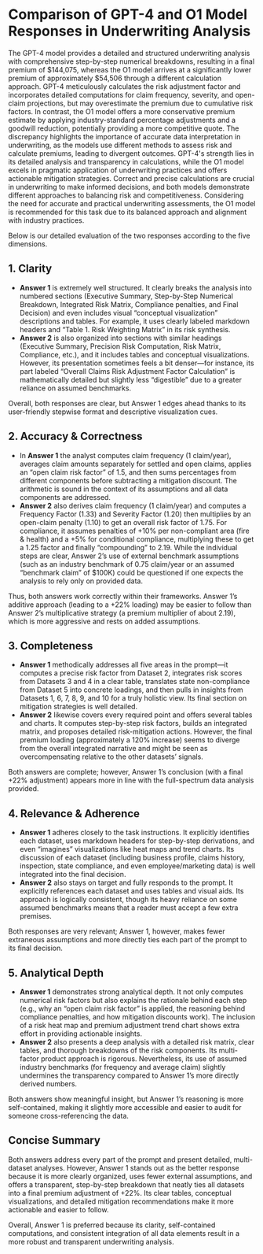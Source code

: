 # Comparison of GPT-4 and O1 Model Responses in Underwriting Analysis

The GPT-4 model provides a detailed and structured underwriting analysis with comprehensive step-by-step numerical breakdowns, resulting in a final premium of $144,075, whereas the O1 model arrives at a significantly lower premium of approximately $54,506 through a different calculation approach. GPT-4 meticulously calculates the risk adjustment factor and incorporates detailed computations for claim frequency, severity, and open-claim projections, but may overestimate the premium due to cumulative risk factors. In contrast, the O1 model offers a more conservative premium estimate by applying industry-standard percentage adjustments and a goodwill reduction, potentially providing a more competitive quote. The discrepancy highlights the importance of accurate data interpretation in underwriting, as the models use different methods to assess risk and calculate premiums, leading to divergent outcomes. GPT-4's strength lies in its detailed analysis and transparency in calculations, while the O1 model excels in pragmatic application of underwriting practices and offers actionable mitigation strategies. Correct and precise calculations are crucial in underwriting to make informed decisions, and both models demonstrate different approaches to balancing risk and competitiveness. Considering the need for accurate and practical underwriting assessments, the O1 model is recommended for this task due to its balanced approach and alignment with industry practices.

Below is our detailed evaluation of the two responses according to the five dimensions.

## 1. Clarity

- **Answer 1** is extremely well structured. It clearly breaks the analysis into numbered sections (Executive Summary, Step-by-Step Numerical Breakdown, Integrated Risk Matrix, Compliance penalties, and Final Decision) and even includes visual “conceptual visualization” descriptions and tables. For example, it uses clearly labeled markdown headers and “Table 1. Risk Weighting Matrix” in its risk synthesis.
- **Answer 2** is also organized into sections with similar headings (Executive Summary, Precision Risk Computation, Risk Matrix, Compliance, etc.), and it includes tables and conceptual visualizations. However, its presentation sometimes feels a bit denser—for instance, its part labeled “Overall Claims Risk Adjustment Factor Calculation” is mathematically detailed but slightly less “digestible” due to a greater reliance on assumed benchmarks.

Overall, both responses are clear, but Answer 1 edges ahead thanks to its user-friendly stepwise format and descriptive visualization cues.

## 2. Accuracy & Correctness

- In **Answer 1** the analyst computes claim frequency (1 claim/year), averages claim amounts separately for settled and open claims, applies an “open claim risk factor” of 1.5, and then sums percentages from different components before subtracting a mitigation discount. The arithmetic is sound in the context of its assumptions and all data components are addressed.
- **Answer 2** also derives claim frequency (1 claim/year) and computes a Frequency Factor (1.33) and Severity Factor (1.20) then multiplies by an open-claim penalty (1.10) to get an overall risk factor of 1.75. For compliance, it assumes penalties of +10% per non-compliant area (fire & health) and a +5% for conditional compliance, multiplying these to get a 1.25 factor and finally “compounding” to 2.19. While the individual steps are clear, Answer 2’s use of external benchmark assumptions (such as an industry benchmark of 0.75 claim/year or an assumed “benchmark claim” of $100K) could be questioned if one expects the analysis to rely only on provided data.

Thus, both answers work correctly within their frameworks. Answer 1’s additive approach (leading to a +22% loading) may be easier to follow than Answer 2’s multiplicative strategy (a premium multiplier of about 2.19), which is more aggressive and rests on added assumptions.

## 3. Completeness

- **Answer 1** methodically addresses all five areas in the prompt—it computes a precise risk factor from Dataset 2, integrates risk scores from Datasets 3 and 4 in a clear table, translates state non-compliance from Dataset 5 into concrete loadings, and then pulls in insights from Datasets 1, 6, 7, 8, 9, and 10 for a truly holistic view. Its final section on mitigation strategies is well detailed.
- **Answer 2** likewise covers every required point and offers several tables and charts. It computes step-by-step risk factors, builds an integrated matrix, and proposes detailed risk-mitigation actions. However, the final premium loading (approximately a 120% increase) seems to diverge from the overall integrated narrative and might be seen as overcompensating relative to the other datasets’ signals.

Both answers are complete; however, Answer 1’s conclusion (with a final +22% adjustment) appears more in line with the full-spectrum data analysis provided.

## 4. Relevance & Adherence

- **Answer 1** adheres closely to the task instructions. It explicitly identifies each dataset, uses markdown headers for step-by-step derivations, and even “imagines” visualizations like heat maps and trend charts. Its discussion of each dataset (including business profile, claims history, inspection, state compliance, and even employee/marketing data) is well integrated into the final decision.
- **Answer 2** also stays on target and fully responds to the prompt. It explicitly references each dataset and uses tables and visual aids. Its approach is logically consistent, though its heavy reliance on some assumed benchmarks means that a reader must accept a few extra premises.

Both responses are very relevant; Answer 1, however, makes fewer extraneous assumptions and more directly ties each part of the prompt to its final decision.

## 5. Analytical Depth

- **Answer 1** demonstrates strong analytical depth. It not only computes numerical risk factors but also explains the rationale behind each step (e.g., why an “open claim risk factor” is applied, the reasoning behind compliance penalties, and how mitigation discounts work). The inclusion of a risk heat map and premium adjustment trend chart shows extra effort in providing actionable insights.
- **Answer 2** also presents a deep analysis with a detailed risk matrix, clear tables, and thorough breakdowns of the risk components. Its multi-factor product approach is rigorous. Nevertheless, its use of assumed industry benchmarks (for frequency and average claim) slightly undermines the transparency compared to Answer 1’s more directly derived numbers.

Both answers show meaningful insight, but Answer 1’s reasoning is more self-contained, making it slightly more accessible and easier to audit for someone cross-referencing the data.

## Concise Summary

Both answers address every part of the prompt and present detailed, multi-dataset analyses. However, Answer 1 stands out as the better response because it is more clearly organized, uses fewer external assumptions, and offers a transparent, step-by-step breakdown that neatly ties all datasets into a final premium adjustment of +22%. Its clear tables, conceptual visualizations, and detailed mitigation recommendations make it more actionable and easier to follow.

Overall, Answer 1 is preferred because its clarity, self-contained computations, and consistent integration of all data elements result in a more robust and transparent underwriting analysis.